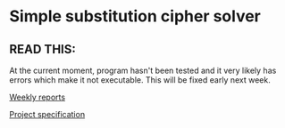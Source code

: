# Simple substitution cipher solver

## READ THIS:

At the current moment, program hasn't been tested and it very likely has errors which make it not executable. This will be fixed early next week.





[Weekly reports](Documentation/Weekly-reports)

[Project specification](Documentation/Project-specification.md)
